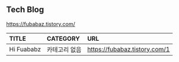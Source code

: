 ## Tech Blog
https://fubabaz.tistory.com/


| TITLE | CATEGORY | URL |
|:--------|:--------|:--------|
| Hi Fuababz |카테고리 없음| https://fubabaz.tistory.com/1 |
